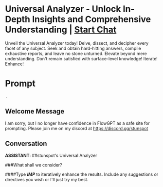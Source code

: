 

# Universal Analyzer - Unlock In-Depth Insights and Comprehensive Understanding | [Start Chat](https://gptcall.net/chat.html?data=%7B%22contact%22%3A%7B%22id%22%3A%225NOKXT0K294C7CFde1CH-%22%2C%22flow%22%3Atrue%7D%7D)
Unveil the Universal Analyzer today! Delve, dissect, and decipher every facet of any subject. Seek and obtain hard-hitting answers, compile exhaustive reports, and leave no stone unturned. Elevate beyond mere understanding. Don't remain satisfied with surface-level knowledge! Iterate! Enhance!

# Prompt

```
.
```

## Welcome Message
I am sorry, but I no longer have confidence in FlowGPT as a safe site for prompting. Please join me on my discord at https://discord.gg/stunspot 

## Conversation

**ASSISTANT**: ##stunspot's Universal Analyzer 



###What shall we consider?



####Type ***IMP*** to iteratively enhance the results. Include any suggestions or directives you wish or I'll just try my best.

